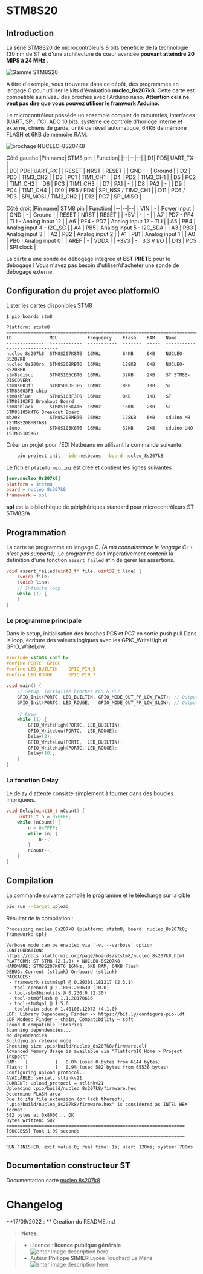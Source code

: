 ﻿# STM8S20

## Introduction
La série STM8S20 de microcontrôleurs 8 bits bénéficie de la technologie 130 nm de ST et d'une architecture de cœur avancée **pouvant atteindre 20 MIPS à 24 MHz** .

![Gamme STM8S20](/gamme_STM8S20.png)

A titre d'exemple, vous trouverez dans ce dépôt, des programmes en langage C pour utiliser le kits d'évaluation **nucleo_8s207k8**.
Cette carte est compatible au niveau des broches avec l'Arduino nano. **Attention cela ne veut pas dire que vous pouvez utiliser le framwork Arduino.**  

Le microcontrôleur possède un ensemble complet de minuteries, interfaces (UART, SPI, I²C), ADC 10 bits, système de contrôle d'horloge interne et externe, chiens de garde, unité de réveil automatique, 64KB de mémoire FLASH et 6KB de mémoire RAM. 

![brochage NUCLEO-8S207K8](/brochage_NUCLEO-8S207K8.png)

Côté gauche
|Pin name| STM8 pin | Function|
|--|--|--|
| D1|  PD5|  UART_TX  |  
| D0|  PD6|  UART_RX |
| RESET | NRST | RESET |
| GND  | - | Ground |
| D2 | PD0 | TIM3_CH2 |
| D3 | PC1 | TIM1_CH1 |
| D4 | PD2 | TIM3_CH1 |
| D5 | PC2 | TIM1_CH2 |
| D6 | PC3 | TIM1_CH3 |
| D7 | PA1 | - |
| D8 | PA2 | - |
| D9 | PC4 | TIM1_CH4 |
| D10 | PE5 / PD4 | SPI_NSS / TIM2_CH1 |
| D11 | PC6 / PD3 | SPI_MOSI / TIM2_CH2 |
| D12 | PC7 | SPI_MISO |

Côté droit
|Pin name| STM8 pin | Function|
|--|--|--|
| VIN |  - | Power input |
| GND | - | Ground |
| RESET | NRST | RESET |
| +5V | - | - |
| A7 | PD7 - PF4 | TLI - Analog input 12 |
| A6 | PF4 - PD7 |  Analog input 12 - TLI |
| A5 | PB4 | Analog input 4 - I2C_SC |
| A4 | PB5 | Analog input 5 - I2C_SDA |
| A3 | PB3 | Analog input 3 |
| A2 | PB2 | Analog input 2 |
| A1 | PB1 | Analog input 1 |
| A0 | PB0 | Analog input 0 |
| AREF | - | VDDA |
| +3V3 | - | 3.3 V I/O |
| D13 | PC5 | SPI clock |

La carte a une sonde de débogage intégrée et **EST PRÊTE** pour le débogage ! Vous n'avez pas besoin d'utiliser/d'acheter une sonde de débogage externe.

## Configuration du projet avec platformIO
Lister les cartes disponibles STM8
```
$ pio boards stm8

Platform: ststm8
=========================================================================================
ID              MCU           Frequency    Flash    RAM    Name
--------------  ------------  -----------  -------  -----  ------------------------------
nucleo_8s207k8  STM8S207K8T6  16MHz        64KB     6KB    NUCLEO-8S207K8
nucleo_8s208rb  STM8S208RBT6  16MHz        128KB    6KB    NUCLEO-8S208RB
stm8sdisco      STM8S105C6T6  16MHz        32KB     2KB    ST STM8S-DISCOVERY
stm8s003f3      STM8S003F3P6  16MHz        8KB      1KB    ST STM8S003F3 chip
stm8sblue       STM8S103F3P6  16MHz        8KB      1KB    ST STM8S103F3 Breakout Board
stm8sblack      STM8S105K4T6  16MHz        16KB     2KB    ST STM8S105K4T6 Breakout Board
mb208           STM8S208MBT6  16MHz        128KB    6KB    sduino MB (STM8S208MBT6B)
s8uno           STM8S105K6T6  16MHz        32KB     2KB    sduino UNO (STM8S105K6)

```

Créer un projet pour l'EDI Netbeans en utilisant la commande suivante:
```bash
	pio project init --ide netbeans --board nucleo_8s207k8
```
Le fichier `plateformio.ini` est créé et contient les lignes suivantes
```ini
[env:nucleo_8s207k8]
platform = ststm8
board = nucleo_8s207k8
framework = spl
``` 
**spl** est la bibliothèque de périphériques standard pour microcontrôleurs ST STM8S/A

## Programmation

La carte se programme en langage C. *(A ma connaissance le langage C++ n'est pas supporté).*
Le programme doit impérativement contenir la définition d'une fonction `assert_failed` afin de gérer les assertions. 
```c
void assert_failed(uint8_t* file, uint32_t line) {
    (void) file;
    (void) line;
    // Infinite loop 
    while (1) {
    }
}
```
### Le programme principale 

Dans le setup, initialisation des broches  PC5 et PC7 en sortie push pull
Dans la loop, écriture  des valeurs logiques avec les GPIO_WriteHigh et GPIO_WriteLow.
```c
#include <stm8s_conf.h>
#define PORTC  GPIOC
#define LED_BUILTIN    GPIO_PIN_5
#define LED_ROUGE      GPIO_PIN_7

void main() {
    // Setup  Initialize broches PC5 & PC7 
    GPIO_Init(PORTC, LED_BUILTIN, GPIO_MODE_OUT_PP_LOW_FAST); // Output push-pull, low level, 10MHz
    GPIO_Init(PORTC, LED_ROUGE,   GPIO_MODE_OUT_PP_LOW_SLOW); // Output push-pull, low level, 2MHz
 
    // Loop 
    while (1) {
        GPIO_WriteHigh(PORTC, LED_BUILTIN);
        GPIO_WriteLow(PORTC,  LED_ROUGE);
        Delay(2);
        GPIO_WriteLow(PORTC,  LED_BUILTIN);
        GPIO_WriteHigh(PORTC, LED_ROUGE);
        Delay(10);
    }
}
```
### La fonction Delay
Le delay d'attente consiste simplement à tourner dans des boucles imbriquées. 
```c
void Delay(uint16_t nCount) {
    uint16_t n = 0xFFFF;
    while (nCount) {
        n = 0xFFFF;
        while (n) {
            n--;
        }
        nCount--;
    }
}
```
## Compilation

La commande suivante compile le programme et le télécharge sur la cible 

```bash
pio run --target upload
```
Résultat de la compilation :
```
Processing nucleo_8s207k8 (platform: ststm8; board: nucleo_8s207k8; framework: spl)

Verbose mode can be enabled via `-v, --verbose` option
CONFIGURATION: https://docs.platformio.org/page/boards/ststm8/nucleo_8s207k8.html
PLATFORM: ST STM8 (2.1.0) > NUCLEO-8S207K8
HARDWARE: STM8S207K8T6 16MHz, 6KB RAM, 64KB Flash
DEBUG: Current (stlink) On-board (stlink)
PACKAGES: 
 - framework-ststm8spl @ 0.20301.181217 (2.3.1) 
 - tool-openocd @ 2.1000.200630 (10.0) 
 - tool-stm8binutils @ 0.230.0 (2.30) 
 - tool-stm8flash @ 1.1.20170616 
 - tool-stm8gal @ 1.5.0 
 - toolchain-sdcc @ 1.40100.12072 (4.1.0)
LDF: Library Dependency Finder -> https://bit.ly/configure-pio-ldf
LDF Modes: Finder ~ chain, Compatibility ~ soft
Found 0 compatible libraries
Scanning dependencies...
No dependencies
Building in release mode
Checking size .pio/build/nucleo_8s207k8/firmware.elf
Advanced Memory Usage is available via "PlatformIO Home > Project Inspect"
RAM:   [          ]   0.0% (used 0 bytes from 6144 bytes)
Flash: [          ]   0.9% (used 582 bytes from 65536 bytes)
Configuring upload protocol...
AVAILABLE: serial, stlinkv21
CURRENT: upload_protocol = stlinkv21
Uploading .pio/build/nucleo_8s207k8/firmware.hex
Determine FLASH area
Due to its file extension (or lack thereof), ".pio/build/nucleo_8s207k8/firmware.hex" is considered as INTEL HEX format!
582 bytes at 0x8000... OK
Bytes written: 582
================================================================== [SUCCESS] Took 1.09 seconds ==================================================================

RUN FINISHED; exit value 0; real time: 1s; user: 120ms; system: 700ms

```


## Documentation constructeur ST

Documentation carte [nucleo 8s207k8](https://www.st.com/en/evaluation-tools/nucleo-8s207k8.html#documentation)

# Changelog

**17/09/2022 : ** Creation du README.md 

> **Notes :**


> - Licence : **licence publique générale** ![enter image description here](https://img.shields.io/badge/licence-GPL-green.svg)
> - Auteur **Philippe SIMIER** Lycée Touchard Le Mans
>  ![enter image description here](https://img.shields.io/badge/built-passing-green.svg)
<!-- TOOLBOX 
